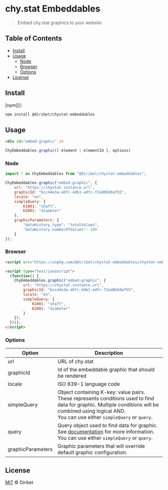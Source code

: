 # chy.stat Embeddables

> Embed chy.stat graphics to your website

## Table of Contents

* [Install](#install)
* [Usage](#usage)
  * [Node](#node)
  * [Browser](#browser)
  * [Options](#options)
* [License](#license)

## Install

[npm][]:

```sh
npm install @diribet/chystat-embeddables
```


## Usage

```html
<div id="embed-graphic" />
```

```javascript
ChyEmbeddables.graphic([ element | elementId ], options)
```

### Node

```javascript
import * as ChyEmbeddables from "@diribet/chystat-embeddables";

ChyEmbeddables.graphic("embed-graphic", {
    url: "https://chystat.instance.url",
    graphicId: "bcc44e3a-a6fc-4db1-adfc-f2ad8bb0af55",
    locale: "en",
    simpleQuery: {
        K1001: "shaft",
        K2001: "diameter"
    },
    graphicParameters: {
        "dataHistory.type": "totalValues",
        "dataHistory.numberOfValues": 100
    }
});
```

### Browser

```html
<script src="https://unpkg.com/@diribet/chystat-embeddables/chystat-embeddables.js"></script>

<script type="text/javascript">
  (function() {
    ChyEmbeddables.graphic("embed-graphic", {
        url: "https://chystat.instance.url",
        graphicId: "bcc44e3a-a6fc-4db1-adfc-f2ad8bb0af55",
        locale: "en",
        simpleQuery: {
            K1001: "shaft",
            K2001: "diameter"
        }
    });
  })();
</script>
```

### Options

| Option                | Description   |
| ----------------------|-------------- |
| url                   | URL of chy.stat|
| graphicId             | Id of the embeddable graphic that should be rendered |
| locale                | ISO 639-1 language code |
| simpleQuery           | Object containing K-key: value pairs. These represents conditions used to find data for graphic. Multiple conditions will be combined using logical AND.<br/>You can use either `simpleQuery` or `query`.|
| query                 | Query object used to find data for graphic. See [documentation](https://apidocs.chystat.com/current#kkey-query) for more information.<br/>You can use either `simpleQuery` or `query`.|
| graphicParameters     | Graphic parameters that will override default graphic configuration.|


## License

[MIT](LICENSE) © Diribet
